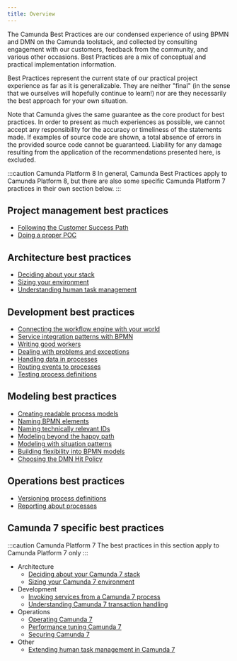 ```yaml
---
title: Overview
---
```


The Camunda Best Practices are our condensed experience of using BPMN and DMN on the Camunda toolstack, and collected by consulting engagement with our customers, feedback from the community, and various other occasions. Best Practices are a mix of conceptual and practical implementation information.

Best Practices represent the current state of our practical project experience as far as it is generalizable. They are neither "final" (in the sense that we ourselves will hopefully continue to learn!) nor are they necessarily the best approach for your own situation.

Note that Camunda gives the same guarantee as the core product for best practices. In order to present as much experiences as possible, we cannot accept any responsibility for the accuracy or timeliness of the statements made. If examples of source code are shown, a total absence of errors in the provided source code cannot be guaranteed. Liability for any damage resulting from the application of the recommendations presented here, is excluded.

:::caution Camunda Platform 8
In general, Camunda Best Practices apply to Camunda Platform 8, but there are also some specific Camunda Platform 7 practices in their own section below.
:::

## Project management best practices

- [Following the Customer Success Path](../management/following-the-customer-success-path/)
- [Doing a proper POC](../management/doing-a-proper-poc/)

## Architecture best practices

- [Deciding about your stack](../architecture/deciding-about-your-stack/)
- [Sizing your environment](../architecture/sizing-your-environment/)
- [Understanding human task management](../architecture/understanding-human-tasks-management/)

## Development best practices

- [Connecting the workflow engine with your world](../development/connecting-the-workflow-engine-with-your-world)
- [Service integration patterns with BPMN](../development/service-integration-patterns)
- [Writing good workers](../development/writing-good-workers)
- [Dealing with problems and exceptions](../development/dealing-with-problems-and-exceptions)
- [Handling data in processes](../development/handling-data-in-processes)
- [Routing events to processes](../development/routing-events-to-processes)
- [Testing process definitions](../development/testing-process-definitions)

## Modeling best practices

- [Creating readable process models](../modeling/creating-readable-process-models/)
- [Naming BPMN elements](../modeling/naming-bpmn-elements/)
- [Naming technically relevant IDs](../modeling/naming-technically-relevant-ids/)
- [Modeling beyond the happy path](../modeling/modeling-beyond-the-happy-path/)
- [Modeling with situation patterns](../modeling/modeling-with-situation-patterns/)
- [Building flexibility into BPMN models](../modeling/building-flexibility-into-bpmn-models/)
- [Choosing the DMN Hit Policy](../modeling/choosing-the-dmn-hit-policy/)

## Operations best practices

- [Versioning process definitions](../operations/versioning-process-definitions/)
- [Reporting about processes](../operations/reporting-about-processes/)

## Camunda 7 specific best practices

:::caution Camunda Platform 7
The best practices in this section apply to Camunda Platform 7 only
:::

- Architecture
  - [Deciding about your Camunda 7 stack](../architecture/deciding-about-your-stack-c7/)
  - [Sizing your Camunda 7 environment](../architecture/sizing-your-environment-c7/)
- Development
  - [Invoking services from a Camunda 7 process](../development/invoking-services-from-the-process-c7/)
  - [Understanding Camunda 7 transaction handling](../development/understanding-transaction-handling-c7/)
- Operations
  - [Operating Camunda 7](../operations/operating-camunda-c7/)
  - [Performance tuning Camunda 7](../operations/performance-tuning-camunda-c7/)
  - [Securing Camunda 7](../operations/securing-camunda-c7/)
- Other
  - [Extending human task management in Camunda 7](../architecture/extending-human-task-management-c7/)
